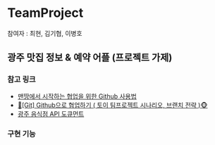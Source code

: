 # TeamProject
참여자 : 최현, 김기협, 이병호

## 광주 맛집 정보 & 예약 어플 (프로젝트 가제)

### 참고 링크
- <a href="https://victorydntmd.tistory.com/91">맨땅에서 시작하는 협업을 위한 Github 사용법</a>
- <a href="https://victorydntmd.tistory.com/91">🙈[Git] Github으로 협업하기 ( 토이 팀프로젝트 시나리오, 브랜치 전략 )🐵</a>
- <a href="">광주 음식점 API 도큐먼트</a>

### 구현 기능
